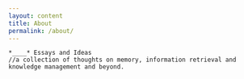 ```yaml
---
layout: content
title: About
permalink: /about/
---
```

    *____* Essays and Ideas 
    //a collection of thoughts on memory, information retrieval and knowledge management and beyond. 

